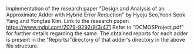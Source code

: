 Implementation of the research paper "Design and Analysis of an Approximate Adder with Hybrid Error Reduction" by Hyoju Seo,Yoon Seok Yang and Yongtae Kim.
Link to the research paper: https://www.mdpi.com/2079-9292/9/3/471
Refer to "DCMOSProject.pdf" for further details regarding the same.
The obtained reports for each adder is present in the "Reports/"directory of that adder's directory in the above file structure.
